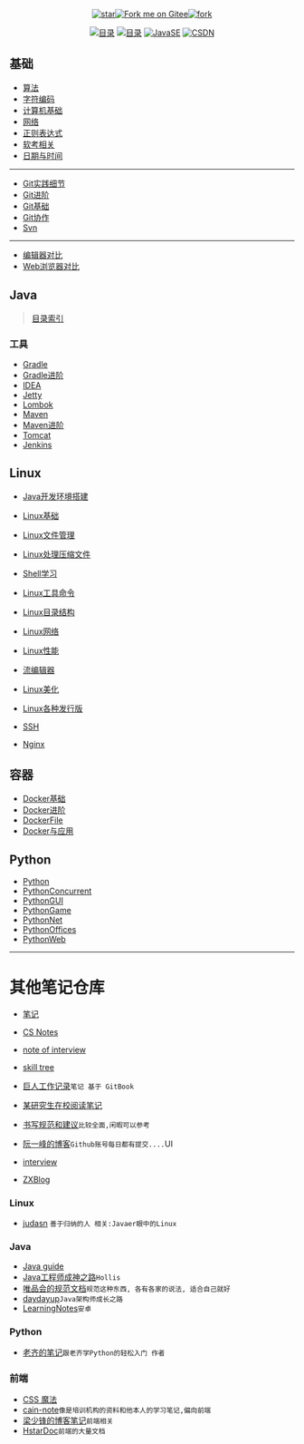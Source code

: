 <div align="center"> 

[![star](https://gitee.com/gin9/Memo/badge/star.svg?theme=dark)](https://gitee.com/gin9/Memo/stargazers)[![Fork me on Gitee](https://gitee.com/gin9/Memo/widgets/widget_3.svg)](https://gitee.com/gin9/Memo)[![fork](https://gitee.com/gin9/Memo/badge/fork.svg?theme=dark)](https://gitee.com/gin9/Memo/members)


[![目录](https://img.shields.io/badge/note-Catalog-brightgreen.svg)](./SUMMARY.md) 
[![目录](https://img.shields.io/badge/wiki-Note-brightgreen.svg)](https://gitee.com/gin9/Memo/wikis/pages) 
[![JavaSE](https://img.shields.io/badge/note-JavaSE-blue.svg)](./Java/) [![CSDN](https://img.shields.io/badge/blog-CSDN-blue.svg)](http://blog.csdn.net/kcp606)

</div>

## 基础
* [ 算法 ](/Skills/CS/Algorithm.md)
* [ 字符编码 ](/Skills/CS/CharacterEncoding.md)
* [ 计算机基础 ](/Skills/CS/Computer.md)
* [ 网络 ](/Skills/Network/)
* [ 正则表达式 ](/Skills/RegularExpression.md)
* [ 软考相关 ](/Skills/SoftwareDesignEngineer.md)
* [ 日期与时间 ](/Skills/CS/Time.md)
*********
* [ Git实践细节 ](/Skills/Vcs/GitAction.md)
* [ Git进阶 ](/Skills/Vcs/GitAdvance.md)
* [ Git基础 ](/Skills/Vcs/GitBase.md)
* [ Git协作 ](/Skills/Vcs/GitTeam.md)
* [ Svn ](/Skills/Vcs/Svn.md)

********************
* [ 编辑器对比 ](/Skills/Application/Editor.md)
* [ Web浏览器对比 ](/Skills/Application/WebBrowser.md)

## Java 
> [目录索引](./Java/)

### 工具

* [ Gradle ](/Java/Tool/Gradle.md)
* [ Gradle进阶 ](/Java/Tool/GradleAdvance.md)
* [ IDEA ](/Java/Tool/IDEA.md)
* [ Jetty ](/Java/Tool/Jetty.md)
* [ Lombok ](/Java/Tool/Lombok.md)
* [ Maven ](/Java/Tool/Maven.md)
* [ Maven进阶 ](/Java/Tool/MavenAdvance.md)
* [ Tomcat ](/Java/Tool/Tomcat.md)
* [ Jenkins ](/Skills/DevOps/Jenkins.md)

## Linux
* [ Java开发环境搭建 ](/Linux/JavaDevInit.md)

* [ Linux基础 ](/Linux/Base/LinuxBase.md)
* [ Linux文件管理 ](/Linux/Base/LinuxFile.md)
* [ Linux处理压缩文件 ](/Linux/Base/LinuxCompressFile.md)
* [ Shell学习 ](/Script/ShellLearn.md)
* [ Linux工具命令 ](/Linux/Base/LinuxCommand.md)
* [ Linux目录结构 ](/Linux/Base/LinuxDirectoryStructure.md)
* [ Linux网络 ](/Linux/Base/LinuxNetwork.md)
* [ Linux性能 ](/Linux/Base/LinuxPerformance.md)
* [ 流编辑器 ](/Linux/Base/LinuxStreamEditor.md)
* [ Linux美化 ](/Linux/Base/LinuxUI.md)
* [ Linux各种发行版 ](/Linux/Base/ReleaseExperience.md)
* [ SSH ](/Linux/Base/Ssh.md)
* [ Nginx ](/Linux/Tool/Nginx.md)

## 容器
* [ Docker基础 ](/Linux/Container/Docker.md)
* [ Docker进阶 ](/Linux/Container/DockerAdvance.md)
* [ DockerFile ](/Linux/Container/DockerFile.md)
* [ Docker与应用 ](/Linux/Container/DockerSoft.md)

## Python
* [ Python ](/Python/Python.md)
* [ PythonConcurrent ](/Python/PythonConcurrent.md)
* [ PythonGUI ](/Python/PythonGUI.md)
* [ PythonGame ](/Python/PythonGame.md)
* [ PythonNet ](/Python/PythonNet.md)
* [ PythonOffices ](/Python/PythonOffices.md)
* [ PythonWeb ](/Python/PythonWeb.md)

*******************

# 其他笔记仓库
- [笔记](https://github.com/dragonhht/Notes)

- [CS Notes](https://github.com/CyC2018/CS-Notes)
- [note of interview ](https://github.com/zhengjianglong915/note-of-interview)
- [skill tree](https://github.com/linw7/Skill-Tree)

- [巨人工作记录](https://ztgame.shenyu.me/)`笔记 基于 GitBook`
- [某研究生在校阅读笔记](https://github.com/lanxuezaipiao/ReadingNotes)

- [书写规范和建议](https://github.com/sparanoid/chinese-copywriting-guidelines)`比较全面,闲暇可以参考`
- [阮一峰的博客](https://githuUIb.com/ruanyf/articles)`Github账号每日都有提交....`UI
- [interview](https://github.cUIom/hadyang/interview)
- [ZXBlog](https://github.com/UIZXZxin/ZXBlog)

### Linux 
- [judasn](https://github.com/judasn/hexo-blog) `善于归纳的人 相关:Javaer眼中的Linux`

### Java
- [Java guide](https://github.com/Snailclimb/JavaGuide)
- [Java工程师成神之路](https://github.com/hollischuang/toBeTopJavaer)`Hollis`
- [唯品会的规范文档](https://github.com/vipshop/vjtools)`规范这种东西, 各有各家的说法, 适合自己就好`
- [daydayup](https://github.com/ITDragonBlog/daydayup)`Java架构师成长之路`
- [LearningNotes](https://github.com/francistao/LearningNotes)`安卓`

### Python
- [老齐的笔记](https://github.com/qiwsir/ITArticles)`跟老齐学Python的轻松入门 作者`

### 前端
- [CSS 魔法](https://github.com/cssmagic/blog)
- [cain-note](https://github.com/james-cain/cain-note)`像是培训机构的资料和他本人的学习笔记,偏向前端`
- [梁少锋的博客笔记](https://github.com/youngwind/blog)`前端相关`
- [HstarDoc](https://github.com/hstarorg/HstarDoc)`前端的大量文档`
